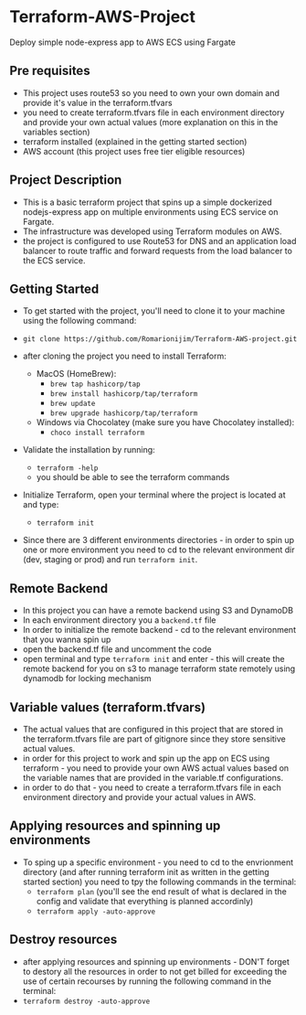 
# Terraform-AWS-Project
Deploy simple node-express app to AWS ECS using Fargate




## Pre requisites
* This project uses route53 so you need to own your own domain and provide it's value in the terraform.tfvars
* you need to create terraform.tfvars file in each environment directory and provide your own actual values (more explanation on this in the variables section)
* terraform installed (explained in the getting started section)
* AWS account (this project uses free tier eligible resources)
## Project Description
* This is a basic terraform project that spins up a simple dockerized nodejs-express app on multiple environments using ECS service on Fargate.
* The infrastructure was developed using Terraform modules on AWS.
* the project is configured to use Route53 for DNS and an application load balancer to route traffic and forward requests from the load balancer to the ECS service. 

## Getting Started 
* To get started with the project, you'll need to clone it to your machine using the following command:
* `git clone https://github.com/Romarionijim/Terraform-AWS-project.git`
* after cloning the project you need to install Terraform:
    
    * MacOS (HomeBrew):
        * `brew tap hashicorp/tap`
        * `brew install hashicorp/tap/terraform`
        * `brew update`
        * `brew upgrade hashicorp/tap/terraform`
    * Windows via Chocolatey (make sure you have Chocolatey installed):
        * `choco install terraform`
* Validate the installation by running:
    * `terraform -help`
    * you should be able to see the terraform commands
* Initialize Terraform, open your terminal where the project is located at and type:
    * `terraform init`
* Since there are 3 different environments directories -  in order to spin up one or more environment you need to cd to the relevant environment dir (dev, staging or prod) and run `terraform init`.
## Remote Backend
* In this project you can have a remote backend using S3 and DynamoDB
* In each environment directory you a `backend.tf` file
* In order to initialize the remote backend - cd to the relevant environment that you wanna spin up
* open the backend.tf file and uncomment the code
* open terminal and type `terraform init` and enter - this will create the remote backend for you on s3 to manage terraform state remotely using dynamodb for locking mechanism
## Variable values (terraform.tfvars)
* The actual values that are configured in this project that are stored in the terraform.tfvars file are part of gitignore since they store sensitive actual values.
* in order for this project to work and spin up the app on ECS using terraform - you need to provide your own AWS actual values based on the variable names that are provided in the variable.tf configurations.
* in order to do that - you need to create a terraform.tfvars file in each environment directory and provide your actual values in AWS.
## Applying resources and spinning up environments
* To sping up a specific environment - you need to cd to the envrionment directory (and after running terraform init as written in the getting started section) you need to tpy the following commands in the terminal:
    * `terraform plan` (you'll see the end result of what is declared in the config and validate that everything is planned accordinly)
    * `terraform apply -auto-approve`
## Destroy resources
* after applying resources and spinning up environments - DON'T forget to destory all the resources in order to not get billed for exceeding the use of certain recourses by running the following command in the terminal:
 * `terraform destroy -auto-approve`
